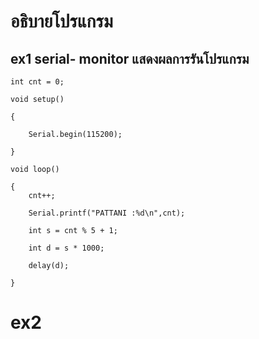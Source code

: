 # อธิบายโปรแกรม
## ex1 serial- monitor แสดงผลการรันโปรแกรม
~~~
int cnt = 0;

void setup()

{

	Serial.begin(115200);
	
}

void loop()

{
	cnt++;
	
	Serial.printf("PATTANI :%d\n",cnt);
	
	int s = cnt % 5 + 1;
	
	int d = s * 1000;
	
	delay(d);
	
}
~~~
# ex2 
